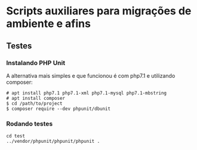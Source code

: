 # Scripts auxiliares para migrações de ambiente e afins

## Testes

### Instalando PHP Unit

A alternativa mais simples e que funcionou é com php7.1 e utilizando composer:

    # apt install php7.1 php7.1-xml php7.1-mysql php7.1-mbstring
    # apt install composer
	$ cd /path/to/project
    $ composer require --dev phpunit/dbunit

### Rodando testes
    cd test
	../vendor/phpunit/phpunit/phpunit .
